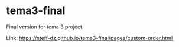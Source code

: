# tema3-final
Final version for tema 3 project.

Link: https://steff-dz.github.io/tema3-final/pages/custom-order.html
